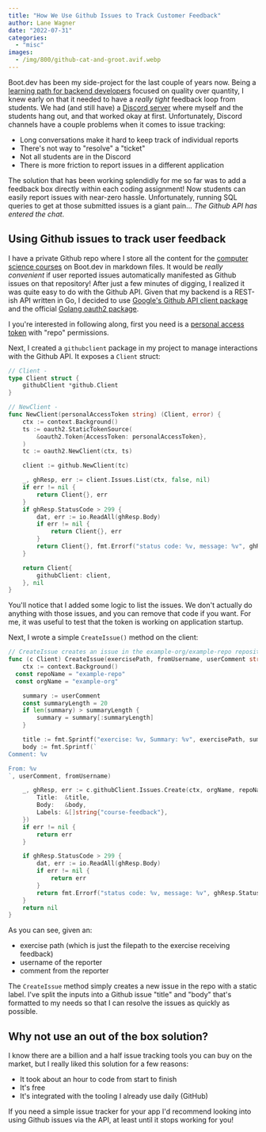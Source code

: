 ```yaml
---
title: "How We Use Github Issues to Track Customer Feedback"
author: Lane Wagner
date: "2022-07-31"
categories: 
  - "misc"
images:
  - /img/800/github-cat-and-groot.avif.webp
---
```


Boot.dev has been my side-project for the last couple of years now. Being a [learning path for backend developers](https://boot.dev) focused on quality over quantity, I knew early on that it needed to have a *really tight* feedback loop from students. We had (and still have) a [Discord server](https://discord.gg/EEkFwbv) where myself and the students hang out, and that worked okay at first. Unfortunately, Discord channels have a couple problems when it comes to issue tracking:

* Long conversations make it hard to keep track of individual reports
* There's not way to "resolve" a "ticket"
* Not all students are in the Discord
* There is more friction to report issues in a different application

The solution that has been working splendidly for me so far was to add a feedback box directly within each coding assignment! Now students can easily report issues with near-zero hassle. Unfortunately, running SQL queries to get at those submitted issues is a giant pain... *The Github API has entered the chat*.

## Using Github issues to track user feedback

I have a private Github repo where I store all the content for the [computer science courses](https://boot.dev/tracks/computer-science) on Boot.dev in markdown files. It would be *really convenient* if user reported issues automatically manifested as Github issues on that repository! After just a few minutes of digging, I realized it was quite easy to do with the Github API. Given that my backend is a REST-ish API written in Go, I decided to use [Google's Github API client package](https://github.com/google/go-github/) and the official [Golang oauth2 package](https://pkg.go.dev/golang.org/x/oauth2).

I you're interested in following along, first you need is a [personal access token](https://docs.github.com/en/authentication/keeping-your-account-and-data-secure/creating-a-personal-access-token) with "repo" permissions.

Next, I created a `githubclient` package in my project to manage interactions with the Github API. It exposes a `Client` struct:

```go
// Client -
type Client struct {
	githubClient *github.Client
}

// NewClient -
func NewClient(personalAccessToken string) (Client, error) {
	ctx := context.Background()
	ts := oauth2.StaticTokenSource(
		&oauth2.Token{AccessToken: personalAccessToken},
	)
	tc := oauth2.NewClient(ctx, ts)

	client := github.NewClient(tc)

	_, ghResp, err := client.Issues.List(ctx, false, nil)
	if err != nil {
		return Client{}, err
	}
	if ghResp.StatusCode > 299 {
		dat, err := io.ReadAll(ghResp.Body)
		if err != nil {
			return Client{}, err
		}
		return Client{}, fmt.Errorf("status code: %v, message: %v", ghResp.StatusCode, string(dat))
	}

	return Client{
		githubClient: client,
	}, nil
}
```

You'll notice that I added some logic to list the issues. We don't actually do anything with those issues, and you can remove that code if you want. For me, it was useful to test that the token is working on application startup.

Next, I wrote a simple `CreateIssue()` method on the client:

```go
// CreateIssue creates an issue in the example-org/example-repo repository
func (c Client) CreateIssue(exercisePath, fromUsername, userComment string) error {
	ctx := context.Background()
  const repoName = "example-repo"
  const orgName = "example-org"

	summary := userComment
	const summaryLength = 20
	if len(summary) > summaryLength {
		summary = summary[:summaryLength]
	}

	title := fmt.Sprintf("exercise: %v, Summary: %v", exercisePath, summary)
	body := fmt.Sprintf(`
Comment: %v

From: %v
`, userComment, fromUsername)

	_, ghResp, err := c.githubClient.Issues.Create(ctx, orgName, repoName, &github.IssueRequest{
		Title:  &title,
		Body:   &body,
		Labels: &[]string{"course-feedback"},
	})
	if err != nil {
		return err
	}

	if ghResp.StatusCode > 299 {
		dat, err := io.ReadAll(ghResp.Body)
		if err != nil {
			return err
		}
		return fmt.Errorf("status code: %v, message: %v", ghResp.StatusCode, string(dat))
	}
	return nil
}
```

As you can see, given an:

* exercise path (which is just the filepath to the exercise receiving feedback)
* username of the reporter
* comment from the reporter

The `CreateIssue` method simply creates a new issue in the repo with a static label. I've split the inputs into a Github issue "title" and "body" that's formatted to my needs so that I can resolve the issues as quickly as possible.

## Why not use an out of the box solution?

I know there are a billion and a half issue tracking tools you can buy on the market, but I really liked this solution for a few reasons:

* It took about an hour to code from start to finish
* It's free
* It's integrated with the tooling I already use daily (GitHub)

If you need a simple issue tracker for your app I'd recommend looking into using Github issues via the API, at least until it stops working for you!
